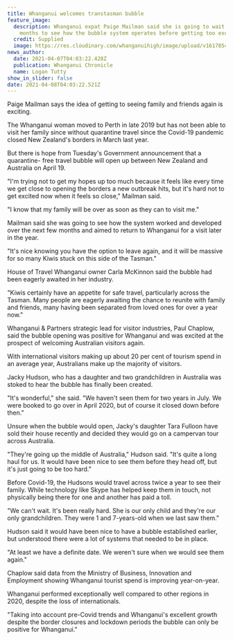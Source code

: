 ```yaml
---
title: Whanganui welcomes transtasman bubble
feature_image:
  description: Whanganui expat Paige Mailman said she is going to wait a few
    months to see how the bubble system operates before getting too excited.
  credit: Supplied
  image: https://res.cloudinary.com/whanganuihigh/image/upload/v1617854688/News/Paige_Mailman._Chron_7.4.21.jpg
news_author:
  date: 2021-04-07T04:03:22.428Z
  publication: Whanganui Chronicle
  name: Logan Tutty
show_in_slider: false
date: 2021-04-08T04:03:22.521Z
---
```

Paige Mailman says the idea of getting to seeing family and friends again is exciting.

The Whanganui woman moved to Perth in late 2019 but has not been able to visit her family since without quarantine travel since the Covid-19 pandemic closed New Zealand's borders in March last year.

But there is hope from Tuesday's Government announcement that a quarantine- free travel bubble will open up between New Zealand and Australia on April 19.

"I'm trying not to get my hopes up too much because it feels like every time we get close to opening the borders a new outbreak hits, but it's hard not to get excited now when it feels so close," Mailman said.

"I know that my family will be over as soon as they can to visit me."

Mailman said she was going to see how the system worked and developed over the next few months and aimed to return to Whanganui for a visit later in the year.

"It's nice knowing you have the option to leave again, and it will be massive for so many Kiwis stuck on this side of the Tasman."

House of Travel Whanganui owner Carla McKinnon said the bubble had been eagerly awaited in her industry.

"Kiwis certainly have an appetite for safe travel, particularly across the Tasman. Many people are eagerly awaiting the chance to reunite with family and friends, many having been separated from loved ones for over a year now."

Whanganui & Partners strategic lead for visitor industries, Paul Chaplow, said the bubble opening was positive for Whanganui and was excited at the prospect of welcoming Australian visitors again.

With international visitors making up about 20 per cent of tourism spend in an average year, Australians make up the majority of visitors.

Jacky Hudson, who has a daughter and two grandchildren in Australia was stoked to hear the bubble has finally been created.

"It's wonderful," she said. "We haven't seen them for two years in July. We were booked to go over in April 2020, but of course it closed down before then."

Unsure when the bubble would open, Jacky's daughter Tara Fulloon have sold their house recently and decided they would go on a campervan tour across Australia.

"They're going up the middle of Australia," Hudson said. "It's quite a long haul for us. It would have been nice to see them before they head off, but it's just going to be too hard."

Before Covid-19, the Hudsons would travel across twice a year to see their family. While technology like Skype has helped keep them in touch, not physically being there for one and another has paid a toll.

"We can't wait. It's been really hard. She is our only child and they're our only grandchildren. They were 1 and 7-years-old when we last saw them."

Hudson said it would have been nice to have a bubble established earlier, but understood there were a lot of systems that needed to be in place.

"At least we have a definite date. We weren't sure when we would see them again."

Chaplow said data from the Ministry of Business, Innovation and Employment showing Whanganui tourist spend is improving year-on-year.

Whanganui performed exceptionally well compared to other regions in 2020, despite the loss of internationals.

"Taking into account pre-Covid trends and Whanganui's excellent growth despite the border closures and lockdown periods the bubble can only be positive for Whanganui."